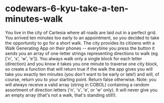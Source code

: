 # codewars-6-kyu-take-a-ten-minutes-walk
You live in the city of Cartesia where all roads are laid out in a perfect grid.          You arrived ten minutes too early to an appointment, so you decided to take the opportunity to go for a short walk.          The city provides its citizens with a Walk Generating App on their phones --          everytime you press the button it sends you an array of one-letter strings representing directions to walk           (eg. ['n', 's', 'w', 'e']). You always walk only a single block for each letter (direction) and you know it takes you one minute to traverse one city block,            so create a function that will return true if the walk the app gives you will take you exactly ten minutes             (you don't want to be early or late!) and will, of course, return you to your starting point. Return false otherwise.  Note: you will always receive a valid array (string in COBOL) containing a random assortment of direction letters  ('n', 's', 'e', or 'w' only). It will never give you an empty array (that's not a walk, that's standing still!).
